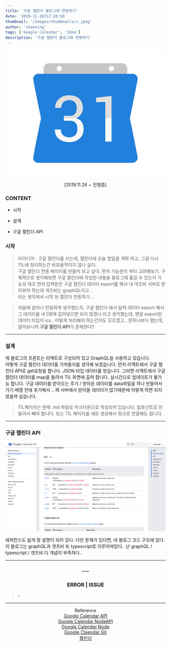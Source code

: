 ```yaml
---
title: '구글 캘린더 블로그에 연동하기'
date: '2019-11-26T17:20:56'
thumbnail: '/images/thumbnails/c.jpeg'
author: 'channing'
tags: ['Google Calendar', 'Idea']
description: '구글 캘린더 블로그에 연동하기'
---
```


![cal](./c.jpeg)

<center>

[2019.11.26 ~ 진행중]

</center>

### CONTENT

- 시작

- 설계

- 구글 캘린더 API

### 시작

> 아이디어 : 구글 캘린더를 쓰는데, 캘린더에 오늘 할일을 계획 하고, 그걸 다시 TIL에 정리하는건 비효율적이지 않나 싶다. <br>
> 구글 캘린더 연동 페이지를 만들어 보고 싶다. 먼저 가능한지 부터 고려해보기.
> 구체적으로 생각해보면 구글 캘린더에 작성한 내용을 블로그에 옮길 수 있는지 가능성 체크
> 먼저 입력받은 구글 캘린더 데이터 export를 해서 내 개츠비 서버로 받아와야 하는데 개츠비는 graphQL이고 ..<br>
> 라는 생각에서 시작 된 캘린더 연동하기 ..<br>

> 처음에 얼마나 안일하게 생각했는지, 구글 캘린더 에서 달력 데이터 export 해서 그 데이터를 내 DB에 집어넣으면 되지 않겠나 라고 생각했는데, 왠걸 export한 데이터 타입이 ics.. 어떻게 처리해야 하는건지도 모르겠고..
> 못하나보다 했는데, 알아보니까 <b>구글 캘린더 API</b>가 존재한다!!

---

### 설계

제 블로그의 프론트는 리액트로 구성되어 있고 GraphQL을 사용하고 있습니다. <br>
어떻게 구글 캘린더 데이터를 가져올지를 생각해 보겠습니다. 먼저 리액트에서 구글 캘린더 API로 get요청을 합니다. JSON 타입 데이터를 받습니다. 그러면 리액트에서 구글 캘린더 데이터를 map을 돌려서 TIL 화면에 출력 합니다. 실시간으로 업데이트가 불가능 합니다. 구글 데이터를 받아오는 주기 / 받아온 데이터를 data파일을 하나 만들어서 거기 배열 안에 추가해서 ..
제 서버에서 받아올 데이터가 없기때문에 이렇게 하면 되지 않을까 싶습니다.

> TIL페이지는 현재 .md 파일로 마크다운으로 작성되어 있습니다. 컴포넌트로 만들어서 빼야 합니다. 또는 TIL 페이지를 새로 생성해서 링크로 연결해도 됩니다.

---

### 구글 캘린더 API

![ap](./api.png)

레퍼런스도 쉽게 잘 설명이 되어 있다. 다만 문제가 있다면, 내 블로그 코드 구조에 있다.
이 블로그는 graphQL과 갯츠비 또 typescript로 이루어져있다.. 난 graphQL / typescript / 갯츠비 다 개념이 부족하다..

---

<center>

### ---

### ERROR | ISSUE

</center>

> <b> - </b>

<hr />

<center>

Reference <br>
[Google Calendar API](https://developers.google.com/calendar/v3/reference)<br>
[Google Calendar NodeAPI](https://developers.google.com/calendar/quickstart/nodejs)<br>
[Google Calendar Node](https://googleapis.dev/nodejs/googleapis/latest/calendar/classes/Calendar.html)<br>
[Google Claendar Git](https://github.com/googleapis/google-api-nodejs-client#google-apis-nodejs-client)<br>
[캘린더](https://docfriends.github.io/DevStrory/2019-05-24/google-calendar/)

</center>
